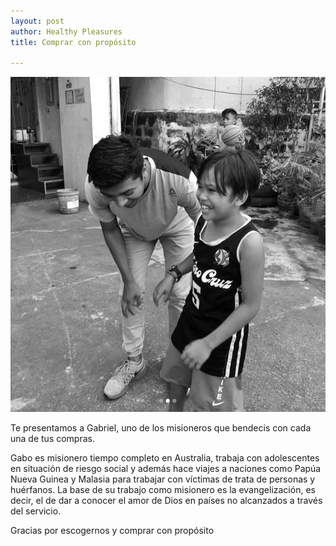 ```yaml
---
layout: post
author: Healthy Pleasures
title: Comprar con propósito

---
```

![](/images/Gabo_misionero-1.jpg)

Te presentamos a Gabriel, uno de los misioneros que bendecis con cada una de tus compras.

Gabo es misionero tiempo completo en Australia, trabaja con adolescentes en situación de riesgo social y además hace viajes a naciones como Papúa Nueva Guinea y Malasia para trabajar con víctimas de trata de personas y huérfanos. La base de su trabajo como misionero es la evangelización, es decir, el de dar a conocer el amor de Dios en países no alcanzados a través del servicio.

Gracias por escogernos y comprar con propósito